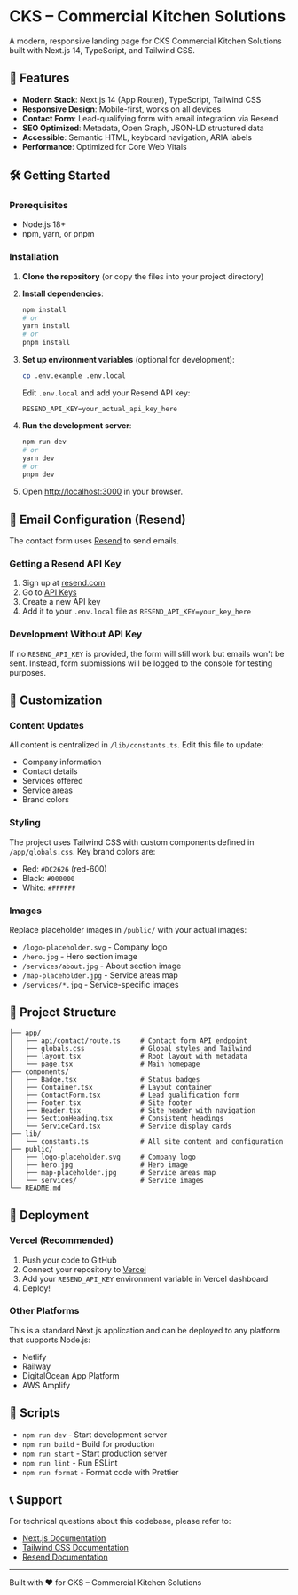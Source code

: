 # CKS – Commercial Kitchen Solutions

A modern, responsive landing page for CKS Commercial Kitchen Solutions built with Next.js 14, TypeScript, and Tailwind CSS.

## 🚀 Features

- **Modern Stack**: Next.js 14 (App Router), TypeScript, Tailwind CSS
- **Responsive Design**: Mobile-first, works on all devices
- **Contact Form**: Lead-qualifying form with email integration via Resend
- **SEO Optimized**: Metadata, Open Graph, JSON-LD structured data
- **Accessible**: Semantic HTML, keyboard navigation, ARIA labels
- **Performance**: Optimized for Core Web Vitals

## 🛠️ Getting Started

### Prerequisites

- Node.js 18+ 
- npm, yarn, or pnpm

### Installation

1. **Clone the repository** (or copy the files into your project directory)

2. **Install dependencies**:
   ```bash
   npm install
   # or
   yarn install
   # or
   pnpm install
   ```

3. **Set up environment variables** (optional for development):
   ```bash
   cp .env.example .env.local
   ```
   
   Edit `.env.local` and add your Resend API key:
   ```
   RESEND_API_KEY=your_actual_api_key_here
   ```

4. **Run the development server**:
   ```bash
   npm run dev
   # or
   yarn dev
   # or
   pnpm dev
   ```

5. Open [http://localhost:3000](http://localhost:3000) in your browser.

## 📧 Email Configuration (Resend)

The contact form uses [Resend](https://resend.com) to send emails.

### Getting a Resend API Key

1. Sign up at [resend.com](https://resend.com)
2. Go to [API Keys](https://resend.com/api-keys)
3. Create a new API key
4. Add it to your `.env.local` file as `RESEND_API_KEY=your_key_here`

### Development Without API Key

If no `RESEND_API_KEY` is provided, the form will still work but emails won't be sent. Instead, form submissions will be logged to the console for testing purposes.

## 🎨 Customization

### Content Updates

All content is centralized in `/lib/constants.ts`. Edit this file to update:
- Company information
- Contact details
- Services offered
- Service areas
- Brand colors

### Styling

The project uses Tailwind CSS with custom components defined in `/app/globals.css`. Key brand colors are:
- Red: `#DC2626` (red-600)
- Black: `#000000`
- White: `#FFFFFF`

### Images

Replace placeholder images in `/public/` with your actual images:
- `/logo-placeholder.svg` - Company logo
- `/hero.jpg` - Hero section image
- `/services/about.jpg` - About section image
- `/map-placeholder.jpg` - Service areas map
- `/services/*.jpg` - Service-specific images

## 📁 Project Structure

```
├── app/
│   ├── api/contact/route.ts     # Contact form API endpoint
│   ├── globals.css              # Global styles and Tailwind
│   ├── layout.tsx               # Root layout with metadata
│   └── page.tsx                 # Main homepage
├── components/
│   ├── Badge.tsx                # Status badges
│   ├── Container.tsx            # Layout container
│   ├── ContactForm.tsx          # Lead qualification form
│   ├── Footer.tsx               # Site footer
│   ├── Header.tsx               # Site header with navigation
│   ├── SectionHeading.tsx       # Consistent headings
│   └── ServiceCard.tsx          # Service display cards
├── lib/
│   └── constants.ts             # All site content and configuration
├── public/
│   ├── logo-placeholder.svg     # Company logo
│   ├── hero.jpg                 # Hero image
│   ├── map-placeholder.jpg      # Service areas map
│   └── services/                # Service images
└── README.md
```

## 🚀 Deployment

### Vercel (Recommended)

1. Push your code to GitHub
2. Connect your repository to [Vercel](https://vercel.com)
3. Add your `RESEND_API_KEY` environment variable in Vercel dashboard
4. Deploy!

### Other Platforms

This is a standard Next.js application and can be deployed to any platform that supports Node.js:
- Netlify
- Railway
- DigitalOcean App Platform
- AWS Amplify

## 🔧 Scripts

- `npm run dev` - Start development server
- `npm run build` - Build for production
- `npm run start` - Start production server
- `npm run lint` - Run ESLint
- `npm run format` - Format code with Prettier

## 📞 Support

For technical questions about this codebase, please refer to:
- [Next.js Documentation](https://nextjs.org/docs)
- [Tailwind CSS Documentation](https://tailwindcss.com/docs)
- [Resend Documentation](https://resend.com/docs)

---

Built with ❤️ for CKS – Commercial Kitchen Solutions 